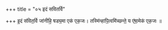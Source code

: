 +++
title = "०५ इदं सवितर्वि"

+++
इ॒दं स॑वित॒र्वि जा॑नीहि॒ षड्य॒मा एक॑ एक॒जः। तस्मि॑न्हापि॒त्वमि॑च्छन्ते॒ य ए॑षा॒मेक॑ एक॒जः ॥